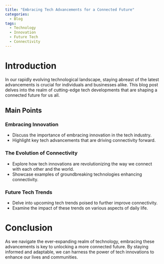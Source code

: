 ```yaml
---
title: "Embracing Tech Advancements for a Connected Future"
categories:
  - Blog
tags:
  - Technology
  - Innovation
  - Future Tech
  - Connectivity
---
```


# Introduction
In our rapidly evolving technological landscape, staying abreast of the latest advancements is crucial for individuals and businesses alike. This blog post delves into the realm of cutting-edge tech developments that are shaping a connected future for us all.

## Main Points
### Embracing Innovation
- Discuss the importance of embracing innovation in the tech industry.
- Highlight key tech advancements that are driving connectivity forward.

### The Evolution of Connectivity
- Explore how tech innovations are revolutionizing the way we connect with each other and the world.
- Showcase examples of groundbreaking technologies enhancing connectivity.

### Future Tech Trends
- Delve into upcoming tech trends poised to further improve connectivity.
- Examine the impact of these trends on various aspects of daily life.

# Conclusion
As we navigate the ever-expanding realm of technology, embracing these advancements is key to unlocking a more connected future. By staying informed and adaptable, we can harness the power of tech innovations to enhance our lives and communities.
